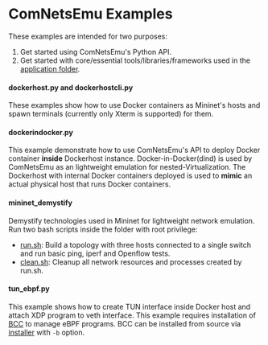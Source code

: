 # ComNetsEmu Examples #

These examples are intended for two purposes:

1.  Get started using ComNetsEmu's Python API.
2.  Get started with core/essential tools/libraries/frameworks used in the [application folder](../app/).

#### dockerhost.py and dockerhostcli.py

These examples show how to use Docker containers as Mininet's hosts and spawn terminals (currently only Xterm is
supported) for them.

#### dockerindocker.py

This example demonstrate how to use ComNetsEmu's API to deploy Docker container **inside** Dockerhost instance.
Docker-in-Docker(dind) is used by ComNetsEmu as an lightweight emulation for nested-Virtualization.
The Dockerhost with internal Docker containers deployed is used to **mimic** an actual physical host that runs Docker containers.

#### mininet_demystify

Demystify technologies used in Mininet for lightweight network emulation.
Run two bash scripts inside the folder with root privilege:
-   [run.sh](./mininet_demystify/run.sh): Build a topology with three hosts connected to a single switch and run basic
    ping, iperf and Openflow tests.
-   [clean.sh](./mininet_demystify/clean.sh): Cleanup all network resources and processes created by run.sh.

#### tun_ebpf.py

This example shows how to create TUN interface inside Docker host and attach XDP program to veth interface.
This example requires installation of [BCC](https://github.com/iovisor/bcc) to manage eBPF programs.
BCC can be installed from source via [installer](../util/install.sh) with `-b` option.
